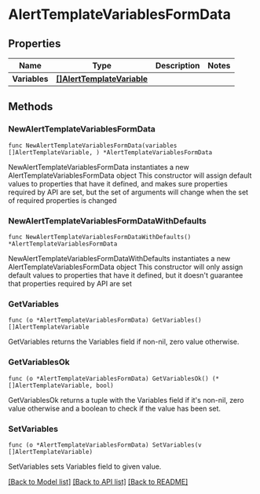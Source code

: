 # AlertTemplateVariablesFormData

## Properties

Name | Type | Description | Notes
------------ | ------------- | ------------- | -------------
**Variables** | [**[]AlertTemplateVariable**](AlertTemplateVariable.md) |  | 

## Methods

### NewAlertTemplateVariablesFormData

`func NewAlertTemplateVariablesFormData(variables []AlertTemplateVariable, ) *AlertTemplateVariablesFormData`

NewAlertTemplateVariablesFormData instantiates a new AlertTemplateVariablesFormData object
This constructor will assign default values to properties that have it defined,
and makes sure properties required by API are set, but the set of arguments
will change when the set of required properties is changed

### NewAlertTemplateVariablesFormDataWithDefaults

`func NewAlertTemplateVariablesFormDataWithDefaults() *AlertTemplateVariablesFormData`

NewAlertTemplateVariablesFormDataWithDefaults instantiates a new AlertTemplateVariablesFormData object
This constructor will only assign default values to properties that have it defined,
but it doesn't guarantee that properties required by API are set

### GetVariables

`func (o *AlertTemplateVariablesFormData) GetVariables() []AlertTemplateVariable`

GetVariables returns the Variables field if non-nil, zero value otherwise.

### GetVariablesOk

`func (o *AlertTemplateVariablesFormData) GetVariablesOk() (*[]AlertTemplateVariable, bool)`

GetVariablesOk returns a tuple with the Variables field if it's non-nil, zero value otherwise
and a boolean to check if the value has been set.

### SetVariables

`func (o *AlertTemplateVariablesFormData) SetVariables(v []AlertTemplateVariable)`

SetVariables sets Variables field to given value.



[[Back to Model list]](../README.md#documentation-for-models) [[Back to API list]](../README.md#documentation-for-api-endpoints) [[Back to README]](../README.md)


